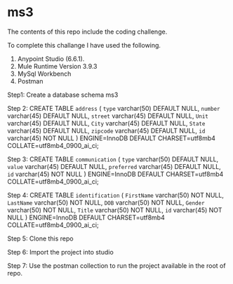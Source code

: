 # ms3
The contents of this repo include the coding challenge. 

To complete this challange I have used the following. 

1. Anypoint Studio (6.6.1). 
2. Mule Runtime Version 3.9.3
3. MySql Workbench
4. Postman

Step1: Create a database schema ms3

Step 2: CREATE TABLE `address` (
  `type` varchar(50) DEFAULT NULL,
  `number` varchar(45) DEFAULT NULL,
  `street` varchar(45) DEFAULT NULL,
  `Unit` varchar(45) DEFAULT NULL,
  `City` varchar(45) DEFAULT NULL,
  `State` varchar(45) DEFAULT NULL,
  `zipcode` varchar(45) DEFAULT NULL,
  `id` varchar(45) NOT NULL
) ENGINE=InnoDB DEFAULT CHARSET=utf8mb4 COLLATE=utf8mb4_0900_ai_ci;

Step 3: CREATE TABLE `communication` (
  `type` varchar(50) DEFAULT NULL,
  `value` varchar(45) DEFAULT NULL,
  `preferred` varchar(45) DEFAULT NULL,
  `id` varchar(45) NOT NULL
) ENGINE=InnoDB DEFAULT CHARSET=utf8mb4 COLLATE=utf8mb4_0900_ai_ci;

Step 4: CREATE TABLE `identification` (
  `FirstName` varchar(50) NOT NULL,
  `LastName` varchar(50) NOT NULL,
  `DOB` varchar(50) NOT NULL,
  `Gender` varchar(50) NOT NULL,
  `Title` varchar(50) NOT NULL,
  `id` varchar(45) NOT NULL
) ENGINE=InnoDB DEFAULT CHARSET=utf8mb4 COLLATE=utf8mb4_0900_ai_ci;

Step 5: Clone this repo

Step 6: Import the project into studio 

Step 7: Use the postman collection to run the project available in the root of repo.
